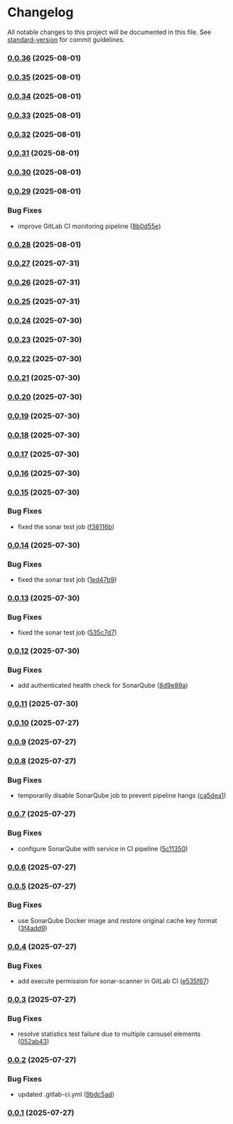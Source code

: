 # Changelog

All notable changes to this project will be documented in this file. See [standard-version](https://github.com/conventional-changelog/standard-version) for commit guidelines.

### [0.0.36](https://github.com/helmi003/feedback-analysis-front/compare/staging-0.0.35...staging-0.0.36) (2025-08-01)

### [0.0.35](https://github.com/helmi003/feedback-analysis-front/compare/staging-0.0.34...staging-0.0.35) (2025-08-01)

### [0.0.34](https://github.com/helmi003/feedback-analysis-front/compare/staging-0.0.33...staging-0.0.34) (2025-08-01)

### [0.0.33](https://github.com/helmi003/feedback-analysis-front/compare/staging-0.0.32...staging-0.0.33) (2025-08-01)

### [0.0.32](https://github.com/helmi003/feedback-analysis-front/compare/staging-0.0.31...staging-0.0.32) (2025-08-01)

### [0.0.31](https://github.com/helmi003/feedback-analysis-front/compare/staging-0.0.30...staging-0.0.31) (2025-08-01)

### [0.0.30](https://github.com/helmi003/feedback-analysis-front/compare/staging-0.0.29...staging-0.0.30) (2025-08-01)

### [0.0.29](https://github.com/helmi003/feedback-analysis-front/compare/staging-0.0.28...staging-0.0.29) (2025-08-01)


### Bug Fixes

* improve GitLab CI monitoring pipeline ([8b0d55e](https://github.com/helmi003/feedback-analysis-front/commit/8b0d55e3cf5bf0e803e4cc3f3398389d4b300969))

### [0.0.28](https://github.com/helmi003/feedback-analysis-front/compare/staging-0.0.27...staging-0.0.28) (2025-08-01)

### [0.0.27](https://github.com/helmi003/feedback-analysis-front/compare/staging-0.0.26...staging-0.0.27) (2025-07-31)

### [0.0.26](https://github.com/helmi003/feedback-analysis-front/compare/staging-0.0.25...staging-0.0.26) (2025-07-31)

### [0.0.25](https://github.com/helmi003/feedback-analysis-front/compare/staging-0.0.24...staging-0.0.25) (2025-07-31)

### [0.0.24](https://github.com/helmi003/feedback-analysis-front/compare/staging-0.0.23...staging-0.0.24) (2025-07-30)

### [0.0.23](https://github.com/helmi003/feedback-analysis-front/compare/staging-0.0.22...staging-0.0.23) (2025-07-30)

### [0.0.22](https://github.com/helmi003/feedback-analysis-front/compare/staging-0.0.21...staging-0.0.22) (2025-07-30)

### [0.0.21](https://github.com/helmi003/feedback-analysis-front/compare/staging-0.0.20...staging-0.0.21) (2025-07-30)

### [0.0.20](https://github.com/helmi003/feedback-analysis-front/compare/staging-0.0.19...staging-0.0.20) (2025-07-30)

### [0.0.19](https://github.com/helmi003/feedback-analysis-front/compare/staging-0.0.18...staging-0.0.19) (2025-07-30)

### [0.0.18](https://github.com/helmi003/feedback-analysis-front/compare/staging-0.0.17...staging-0.0.18) (2025-07-30)

### [0.0.17](https://github.com/helmi003/feedback-analysis-front/compare/staging-0.0.16...staging-0.0.17) (2025-07-30)

### [0.0.16](https://github.com/helmi003/feedback-analysis-front/compare/staging-0.0.15...staging-0.0.16) (2025-07-30)

### [0.0.15](https://github.com/helmi003/feedback-analysis-front/compare/staging-0.0.14...staging-0.0.15) (2025-07-30)


### Bug Fixes

* fixed the sonar test job ([f36116b](https://github.com/helmi003/feedback-analysis-front/commit/f36116b0b1d24b16bf19869405f7ccfb1c7af221))

### [0.0.14](https://github.com/helmi003/feedback-analysis-front/compare/staging-0.0.13...staging-0.0.14) (2025-07-30)


### Bug Fixes

* fixed the sonar test job ([1ed47b9](https://github.com/helmi003/feedback-analysis-front/commit/1ed47b9131fb524ef6679c860fc67113fc85f565))

### [0.0.13](https://github.com/helmi003/feedback-analysis-front/compare/staging-0.0.12...staging-0.0.13) (2025-07-30)


### Bug Fixes

* fixed the sonar test job ([535c7d7](https://github.com/helmi003/feedback-analysis-front/commit/535c7d73b83f4414c05a9e2a9265a0748f4e6383))

### [0.0.12](https://github.com/helmi003/feedback-analysis-front/compare/staging-0.0.11...staging-0.0.12) (2025-07-30)


### Bug Fixes

* add authenticated health check for SonarQube ([8d9e89a](https://github.com/helmi003/feedback-analysis-front/commit/8d9e89aef427ccc23d29b6dc83fc7b6837143d67))

### [0.0.11](https://github.com/helmi003/feedback-analysis-front/compare/staging-0.0.10...staging-0.0.11) (2025-07-30)

### [0.0.10](https://github.com/helmi003/feedback-analysis-front/compare/staging-0.0.9...staging-0.0.10) (2025-07-27)

### [0.0.9](https://github.com/helmi003/feedback-analysis-front/compare/staging-0.0.8...staging-0.0.9) (2025-07-27)

### [0.0.8](https://github.com/helmi003/feedback-analysis-front/compare/staging-0.0.7...staging-0.0.8) (2025-07-27)


### Bug Fixes

* temporarily disable SonarQube job to prevent pipeline hangs ([ca5dea1](https://github.com/helmi003/feedback-analysis-front/commit/ca5dea13ce6c7512312ff029f31c0448170b7d3d))

### [0.0.7](https://github.com/helmi003/feedback-analysis-front/compare/staging-0.0.6...staging-0.0.7) (2025-07-27)


### Bug Fixes

* configure SonarQube with service in CI pipeline ([5c11350](https://github.com/helmi003/feedback-analysis-front/commit/5c11350dfbd8f031177a9e171da88782edd84b25))

### [0.0.6](https://github.com/helmi003/feedback-analysis-front/compare/staging-0.0.5...staging-0.0.6) (2025-07-27)

### [0.0.5](https://github.com/helmi003/feedback-analysis-front/compare/staging-0.0.4...staging-0.0.5) (2025-07-27)


### Bug Fixes

* use SonarQube Docker image and restore original cache key format ([3f4add9](https://github.com/helmi003/feedback-analysis-front/commit/3f4add989d0398e3110c12e53d80326eccf356fe))

### [0.0.4](https://github.com/helmi003/feedback-analysis-front/compare/staging-0.0.3...staging-0.0.4) (2025-07-27)


### Bug Fixes

* add execute permission for sonar-scanner in GitLab CI ([e535f67](https://github.com/helmi003/feedback-analysis-front/commit/e535f67d6fe1e37c68716f165959a260af6928b4))

### [0.0.3](https://github.com/helmi003/feedback-analysis-front/compare/staging-0.0.2...staging-0.0.3) (2025-07-27)


### Bug Fixes

* resolve statistics test failure due to multiple carousel elements ([052ab43](https://github.com/helmi003/feedback-analysis-front/commit/052ab4329e1d8bad509b8e869aba122d183ddf1f))

### [0.0.2](https://github.com/helmi003/feedback-analysis-front/compare/staging-0.0.1...staging-0.0.2) (2025-07-27)


### Bug Fixes

* updated .gitlab-ci.yml ([9bdc5ad](https://github.com/helmi003/feedback-analysis-front/commit/9bdc5adcbe3cf8f24eeb0961802d60696ddf14ac))

### [0.0.1](https://github.com/helmi003/feedback-analysis-front/compare/staging-v1.0.0...staging-0.0.1) (2025-07-27)
